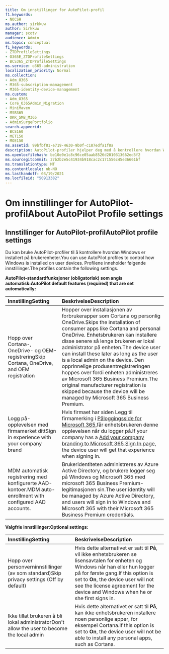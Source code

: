 ```yaml
---
title: Om innstillinger for AutoPilot-profil
f1.keywords:
- NOCSH
ms.author: sirkkuw
author: Sirkkuw
manager: scotv
audience: Admin
ms.topic: conceptual
f1_keywords:
- ZTDProfileSettings
- O365E_ZTDProfileSettings
- BCS365_ZTDProfileSettings
ms.service: o365-administration
localization_priority: Normal
ms.collection:
- Adm_O365
- M365-subscription-management
- M365-identity-device-management
ms.custom:
- Adm_O365
- Core_O365Admin_Migration
- MiniMaven
- MSB365
- OKR_SMB_M365
- AdminSurgePortfolio
search.appverid:
- BCS160
- MET150
- MOE150
ms.assetid: 99bfbf81-e719-4630-9b0f-c187edfa1f8a
description: AutoPilot-profiler hjelper deg med å kontrollere hvordan Windows blir installert på brukerenheter. Profilene inneholder standardinnstillinger og valgfrie innstillinger, for eksempel hopp over Cortana-installasjonen.
ms.openlocfilehash: be10e0e1c8c96ce05aab8526d2010313662ed5f2
ms.sourcegitcommit: 27b2b2e5c41934b918cac2c171556c45e36661bf
ms.translationtype: MT
ms.contentlocale: nb-NO
ms.lasthandoff: 03/19/2021
ms.locfileid: "50913382"
---
```

# <a name="about-autopilot-profile-settings"></a><span data-ttu-id="17678-104">Om innstillinger for AutoPilot-profil</span><span class="sxs-lookup"><span data-stu-id="17678-104">About AutoPilot Profile settings</span></span>

## <a name="autopilot-profile-settings"></a><span data-ttu-id="17678-105">Innstillinger for AutoPilot-profil</span><span class="sxs-lookup"><span data-stu-id="17678-105">AutoPilot profile settings</span></span>

<span data-ttu-id="17678-106">Du kan bruke AutoPilot-profiler til å kontrollere hvordan Windows er installert på brukerenheter.</span><span class="sxs-lookup"><span data-stu-id="17678-106">You can use AutoPilot profiles to control how Windows is installed on user devices.</span></span> <span data-ttu-id="17678-107">Profilene inneholder følgende innstillinger.</span><span class="sxs-lookup"><span data-stu-id="17678-107">The profiles contain the following settings.</span></span>
  
 <span data-ttu-id="17678-108">**AutoPilot-standardfunksjoner (obligatorisk) som angis automatisk:**</span><span class="sxs-lookup"><span data-stu-id="17678-108">**AutoPilot default features (required) that are set automatically:**</span></span>
  
|<span data-ttu-id="17678-109">**Innstilling**</span><span class="sxs-lookup"><span data-stu-id="17678-109">**Setting**</span></span>|<span data-ttu-id="17678-110">**Beskrivelse**</span><span class="sxs-lookup"><span data-stu-id="17678-110">**Description**</span></span>|
|:-----|:-----|
|<span data-ttu-id="17678-111">Hopp over Cortana-, OneDrive- og OEM-registrering</span><span class="sxs-lookup"><span data-stu-id="17678-111">Skip Cortana, OneDrive, and OEM registration</span></span>  <br/> |<span data-ttu-id="17678-112">Hopper over installasjonen av forbrukerapper som Cortana og personlig OneDrive.</span><span class="sxs-lookup"><span data-stu-id="17678-112">Skips the installation of consumer apps like Cortana and personal OneDrive.</span></span> <span data-ttu-id="17678-113">Enhetsbrukeren kan installere disse senere så lenge brukeren er lokal administrator på enheten.</span><span class="sxs-lookup"><span data-stu-id="17678-113">The device user can install these later as long as the user is a local admin on the device.</span></span> <span data-ttu-id="17678-114">Den opprinnelige produsentregistreringen hoppes over fordi enheten administreres av Microsoft 365 Business Premium.</span><span class="sxs-lookup"><span data-stu-id="17678-114">The original manufacturer registration is skipped because the device will be managed by Microsoft 365 Business Premium.</span></span>  <br/> |
|<span data-ttu-id="17678-115">Logg på-opplevelsen med firmamerket ditt</span><span class="sxs-lookup"><span data-stu-id="17678-115">Sign in experience with your company brand</span></span>  <br/> |<span data-ttu-id="17678-116">Hvis firmaet har siden Legg til firmamerking i [Påloggingsside for Microsoft 365,](../admin/setup/customize-sign-in-page.md)får enhetsbrukeren denne opplevelsen når du logger på.</span><span class="sxs-lookup"><span data-stu-id="17678-116">If your company has a [Add your company branding to Microsoft 365 Sign In page](../admin/setup/customize-sign-in-page.md), the device user will get that experience when signing in.</span></span>  <br/> |
|<span data-ttu-id="17678-117">MDM automatisk registrering med konfigurerte AAD-kontoer.</span><span class="sxs-lookup"><span data-stu-id="17678-117">MDM auto-enrollment with configured AAD accounts.</span></span>  <br/> |<span data-ttu-id="17678-118">Brukeridentiteten administreres av Azure Active Directory, og brukere logger seg på Windows og Microsoft 365 med microsoft 365 Business Premium-legitimasjonen sin.</span><span class="sxs-lookup"><span data-stu-id="17678-118">The user identity will be managed by Azure Active Directory, and users will sign in to Windows and Microsoft 365 with their Microsoft 365 Business Premium credentials.</span></span>  <br/> |
   
 <span data-ttu-id="17678-119">**Valgfrie innstillinger:**</span><span class="sxs-lookup"><span data-stu-id="17678-119">**Optional settings:**</span></span>
  
|<span data-ttu-id="17678-120">**Innstilling**</span><span class="sxs-lookup"><span data-stu-id="17678-120">**Setting**</span></span>|<span data-ttu-id="17678-121">**Beskrivelse**</span><span class="sxs-lookup"><span data-stu-id="17678-121">**Description**</span></span>|
|:-----|:-----|
|<span data-ttu-id="17678-122">Hopp over personverninnstillinger (av som standard)</span><span class="sxs-lookup"><span data-stu-id="17678-122">Skip privacy settings (Off by default)</span></span>  <br/> |<span data-ttu-id="17678-123">Hvis dette alternativet er satt til **På**, vil ikke enhetsbrukeren se lisensavtalen for enheten og Windows når han eller hun logger på for første gang.</span><span class="sxs-lookup"><span data-stu-id="17678-123">If this option is set to **On**, the device user will not see the license agreement for the device and Windows when he or she first signs in.</span></span>  <br/> |
|<span data-ttu-id="17678-124">Ikke tillat brukeren å bli lokal administrator</span><span class="sxs-lookup"><span data-stu-id="17678-124">Don't allow the user to become the local admin</span></span>  <br/> |<span data-ttu-id="17678-125">Hvis dette alternativet er satt til **På**, kan ikke enhetsbrukeren installere noen personlige apper, for eksempel Cortana.</span><span class="sxs-lookup"><span data-stu-id="17678-125">If this option is set to **On**, the device user will not be able to install any personal apps, such as Cortana.</span></span><br/> |
